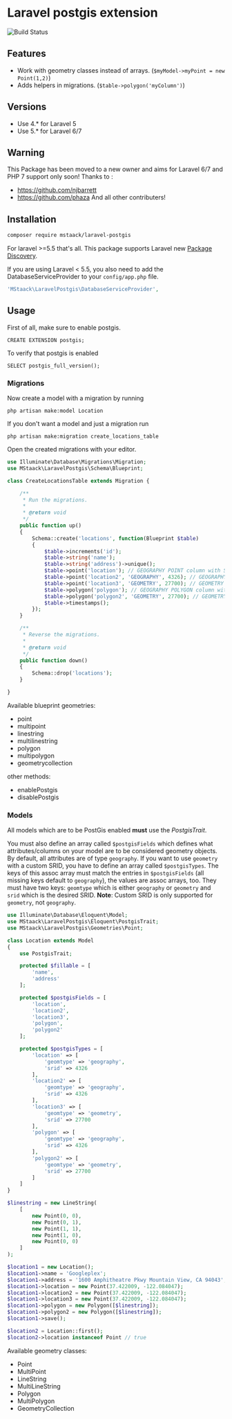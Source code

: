 Laravel postgis extension
=========================

![Build Status](https://github.com/mstaack/laravel-postgis/workflows/Test%20Suite/badge.svg)

## Features

 * Work with geometry classes instead of arrays. (`$myModel->myPoint = new Point(1,2)`)
 * Adds helpers in migrations. (`$table->polygon('myColumn')`)

## Versions
- Use 4.* for Laravel 5
- Use 5.* for Laravel 6/7

## Warning
This Package has been moved to a new owner and aims for Laravel 6/7  and PHP 7 support only soon!
Thanks to :
- https://github.com/njbarrett
- https://github.com/phaza
And all other contributers!

## Installation

```bash
composer require mstaack/laravel-postgis
```

For laravel >=5.5 that's all. This package supports Laravel new [Package Discovery](https://laravel.com/docs/5.5/packages#package-discovery).

If you are using Laravel < 5.5, you also need to add the DatabaseServiceProvider to your `config/app.php` file.
```php
'MStaack\LaravelPostgis\DatabaseServiceProvider',
```
## Usage

First of all, make sure to enable postgis.

    CREATE EXTENSION postgis;

To verify that postgis is enabled

    SELECT postgis_full_version();

### Migrations

Now create a model with a migration by running

    php artisan make:model Location

If you don't want a model and just a migration run

    php artisan make:migration create_locations_table

Open the created migrations with your editor.

```PHP
use Illuminate\Database\Migrations\Migration;
use MStaack\LaravelPostgis\Schema\Blueprint;

class CreateLocationsTable extends Migration {

    /**
     * Run the migrations.
     *
     * @return void
     */
    public function up()
    {
        Schema::create('locations', function(Blueprint $table)
        {
            $table->increments('id');
            $table->string('name');
            $table->string('address')->unique();
            $table->point('location'); // GEOGRAPHY POINT column with SRID of 4326 (these are the default values).
            $table->point('location2', 'GEOGRAPHY', 4326); // GEOGRAPHY POINT column with SRID of 4326 with optional parameters.
            $table->point('location3', 'GEOMETRY', 27700); // GEOMETRY column with SRID of 27700.
            $table->polygon('polygon'); // GEOGRAPHY POLYGON column with SRID of 4326.
            $table->polygon('polygon2', 'GEOMETRY', 27700); // GEOMETRY POLYGON column with SRID of 27700.
            $table->timestamps();
        });
    }

    /**
     * Reverse the migrations.
     *
     * @return void
     */
    public function down()
    {
        Schema::drop('locations');
    }

}
```

Available blueprint geometries:

 * point
 * multipoint
 * linestring
 * multilinestring
 * polygon
 * multipolygon
 * geometrycollection

other methods:

 * enablePostgis
 * disablePostgis

### Models

All models which are to be PostGis enabled **must** use the *PostgisTrait*.

You must also define an array called `$postgisFields` which defines
what attributes/columns on your model are to be considered geometry objects. By default, all attributes are of type `geography`. If you want to use `geometry` with a custom SRID, you have to define an array called `$postgisTypes`. The keys of this assoc array must match the entries in `$postgisFields` (all missing keys default to `geography`), the values are assoc arrays, too. They must have two keys: `geomtype` which is either `geography` or `geometry` and `srid` which is the desired SRID. **Note**: Custom SRID is only supported for `geometry`, not `geography`.

```PHP
use Illuminate\Database\Eloquent\Model;
use MStaack\LaravelPostgis\Eloquent\PostgisTrait;
use MStaack\LaravelPostgis\Geometries\Point;

class Location extends Model
{
    use PostgisTrait;

    protected $fillable = [
        'name',
        'address'
    ];

    protected $postgisFields = [
        'location',
        'location2',
        'location3',
        'polygon',
        'polygon2'
    ];

    protected $postgisTypes = [
        'location' => [
            'geomtype' => 'geography',
            'srid' => 4326
        ],
        'location2' => [
            'geomtype' => 'geography',
            'srid' => 4326
        ],
        'location3' => [
            'geomtype' => 'geometry',
            'srid' => 27700
        ],
        'polygon' => [
            'geomtype' => 'geography',
            'srid' => 4326
        ],
        'polygon2' => [
            'geomtype' => 'geometry',
            'srid' => 27700
        ]
    ]
}

$linestring = new LineString(
    [
        new Point(0, 0),
        new Point(0, 1),
        new Point(1, 1),
        new Point(1, 0),
        new Point(0, 0)
    ]
);

$location1 = new Location();
$location1->name = 'Googleplex';
$location1->address = '1600 Amphitheatre Pkwy Mountain View, CA 94043';
$location1->location = new Point(37.422009, -122.084047);
$location1->location2 = new Point(37.422009, -122.084047);
$location1->location3 = new Point(37.422009, -122.084047);
$location1->polygon = new Polygon([$linestring]);
$location1->polygon2 = new Polygon([$linestring]);
$location1->save();

$location2 = Location::first();
$location2->location instanceof Point // true
```

Available geometry classes:

 * Point
 * MultiPoint
 * LineString
 * MultiLineString
 * Polygon
 * MultiPolygon
 * GeometryCollection

